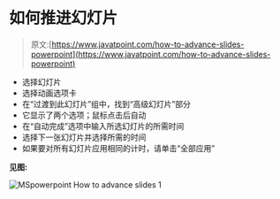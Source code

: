 # 如何推进幻灯片

> 原文:[https://www.javatpoint.com/how-to-advance-slides-powerpoint](https://www.javatpoint.com/how-to-advance-slides-powerpoint)

*   选择幻灯片
*   选择动画选项卡
*   在“过渡到此幻灯片”组中，找到“高级幻灯片”部分
*   它显示了两个选项；鼠标点击后自动
*   在“自动完成”选项中输入所选幻灯片的所需时间
*   选择下一张幻灯片并选择所需的时间
*   如果要对所有幻灯片应用相同的计时，请单击“全部应用”

**见图:**

![MSpowerpoint How to advance slides 1](../Images/faca76f248060239ccc3eec350bcef70.png)